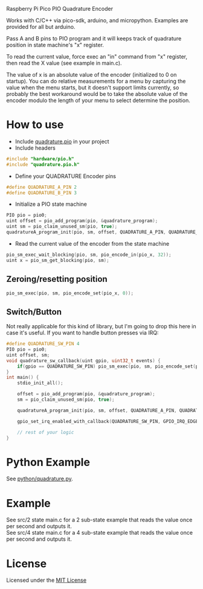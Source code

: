Raspberry Pi Pico PIO Quadrature Encoder

Works with C/C++ via pico-sdk, arduino, and micropython.  Examples are provided for all but arduino.

Pass A and B pins to PIO program and it will keeps track of quadrature position in state machine's "x" register.

To read the current value, force exec an "in" command from "x" register, then read the X value (see example in main.c).

The value of x is an absolute value of the encoder (initialized to 0 on startup).  You can do relative measurements for a menu by capturing the value when the menu starts, but it doesn't support limits currently, so probably the best workaround would be to take the absolute value of the encoder modulo the length of your menu to select determine the position.

# How to use
* Include [quadrature.pio](src/quadrature.pio) in your project
* Include headers
```c
#include "hardware/pio.h"
#include "quadrature.pio.h"
```
* Define your QUADRATURE Encoder pins
```c
#define QUADRATURE_A_PIN 2
#define QUADRATURE_B_PIN 3
```
* Initialize a PIO state machine
```c
PIO pio = pio0;
uint offset = pio_add_program(pio, &quadrature_program);
uint sm = pio_claim_unused_sm(pio, true);
quadratureA_program_init(pio, sm, offset, QUADRATURE_A_PIN, QUADRATURE_B_PIN);
 ```
* Read the current value of the encoder from the state machine
```c
pio_sm_exec_wait_blocking(pio, sm, pio_encode_in(pio_x, 32));
uint x = pio_sm_get_blocking(pio, sm);
```

## Zeroing/resetting position

```c
pio_sm_exec(pio, sm, pio_encode_set(pio_x, 0));
```

## Switch/Button

Not really applicable for this kind of library, but I'm going to drop this here in case it's useful.  If you want to handle button presses via IRQ:

```c
#define QUADRATURE_SW_PIN 4
PIO pio = pio0;
uint offset, sm;
void quadrature_sw_callback(uint gpio, uint32_t events) {
    if(gpio == QUADRATURE_SW_PIN) pio_sm_exec(pio, sm, pio_encode_set(pio_x, 0));
}
int main() {
    stdio_init_all();

    offset = pio_add_program(pio, &quadrature_program);
    sm = pio_claim_unused_sm(pio, true);

    quadratureA_program_init(pio, sm, offset, QUADRATURE_A_PIN, QUADRATURE_B_PIN);

    gpio_set_irq_enabled_with_callback(QUADRATURE_SW_PIN, GPIO_IRQ_EDGE_FALL, true, &quadrature_sw_callback);

    // rest of your logic
}
```
# Python Example
See [python/quadrature.py](python/quadrature.py).

# Example
See src/2 state main.c for a 2 sub-state example that reads the value once per second and outputs it.   
See src/4 state main.c for a 4 sub-state example that reads the value once per second and outputs it.   

# License
Licensed under the [MIT License](LICENSE)

